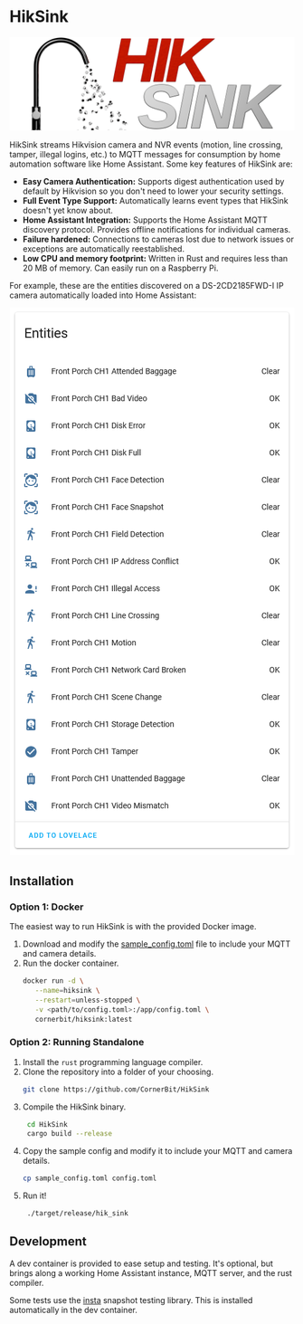 # HikSink

<p align="center">
  <img src="doc/images/Logo.png" alt="HikSink Logo"/>
</p>


HikSink streams Hikvision camera and NVR events (motion, line crossing, tamper, illegal logins, etc.) to MQTT messages for consumption by home automation software like Home Assistant. Some key features of HikSink are:

  * **Easy Camera Authentication:** Supports digest authentication used by default by Hikvision so you don't need to lower your security settings.
  * **Full Event Type Support:** Automatically learns event types that HikSink doesn't yet know about.
  * **Home Assistant Integration:** Supports the Home Assistant MQTT discovery protocol. Provides offline notifications for individual cameras.
  * **Failure hardened:** Connections to cameras lost due to network issues or exceptions are automatically reestablished.
  * **Low CPU and memory footprint:** Written in Rust and requires less than 20 MB of memory. Can easily run on a Raspberry Pi.

For example, these are the entities discovered on a DS-2CD2185FWD-I IP camera automatically loaded into Home Assistant:

<p align="center">
  <img src="doc/images/HA_Entities.png" alt="HikSink Discovered Entities"/>
</p>

## Installation

### Option 1: Docker

The easiest way to run HikSink is with the provided Docker image.

1. Download and modify the [sample_config.toml](sample_config.toml) file to include your MQTT and camera details.
2. Run the docker container.
   ```bash
   docker run -d \
      --name=hiksink \
      --restart=unless-stopped \
      -v <path/to/config.toml>:/app/config.toml \
      cornerbit/hiksink:latest
   ```

### Option 2: Running Standalone

1. Install the `rust` programming language compiler.
2. Clone the repository into a folder of your choosing.
   ```bash
   git clone https://github.com/CornerBit/HikSink
   ```
3. Compile the HikSink binary.
   ```bash
    cd HikSink
    cargo build --release
   ```
4. Copy the sample config and modify it to include your MQTT and camera details.
   ```bash
   cp sample_config.toml config.toml
   ```
5. Run it!
   ```bash
    ./target/release/hik_sink
   ```

## Development

A dev container is provided to ease setup and testing. It's optional, but brings along a working Home Assistant instance, MQTT server, and the rust compiler.

Some tests use the [insta](https://github.com/mitsuhiko/insta) snapshot testing library. This is installed automatically in the dev container.
